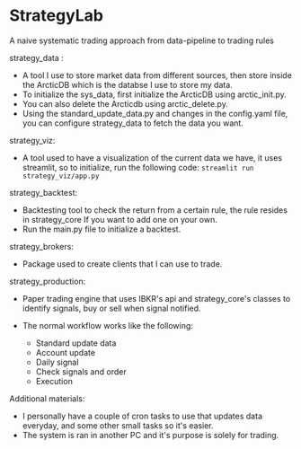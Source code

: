 # StrategyLab
A naive systematic trading approach from data-pipeline to trading rules


strategy_data :
- A tool I use to store market data from different sources, then store inside the ArcticDB which is the databse I use to store my data.
- To initialize the sys_data, first initialize the ArcticDB using arctic_init.py.
- You can also delete the Arcticdb using arctic_delete.py.
- Using the standard_update_data.py and changes in the config.yaml file, you can configure strategy_data to fetch the data you want.


strategy_viz:
- A tool used to have a visualization of the current data we have, it uses streamlit, so to initialize, run the following code:
            `streamlit run strategy_viz/app.py`


strategy_backtest:
- Backtesting tool to check the return from a certain rule, the rule resides in strategy_core If you want to add one on your own.
- Run the main.py file to initialize a backtest.


strategy_brokers:
- Package used to create clients that I can use to trade.

strategy_production:
- Paper trading engine that uses IBKR's api and strategy_core's classes to identify signals, buy or sell when signal notified.

- The normal workflow works like the following:
    
    - Standard update data
    - Account update
    - Daily signal
    - Check signals and order
    - Execution


Additional materials:

- I personally have a couple of cron tasks to use that updates data everyday, and some other small tasks so it's easier.
- The system is ran in another PC and it's purpose is solely for trading.
